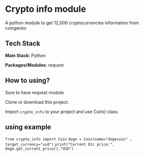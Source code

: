 # Crypto info module
A python module to get 12,000 cryptocurrencies information from coingecko
## Tech Stack
**Main Stack:** Python

**Packages/Modules:** request

## How to using?

Sure to have request module

Clone or download this project.

Import `crypto_info` to your project and use Coin() class


## using example

`from crypto_info import Coin`
`doge = Coin(name="dogecoin" , target_currency="usd")`
`print("Current btc price:", doge.get_current_price(),"USD")`


